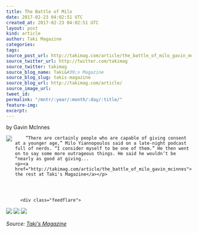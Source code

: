```yaml
---
title: The Battle of Milo
date: 2017-02-23 04:02:51 UTC
created_at: 2017-02-23 04:02:51 UTC
layout: post
kind: article
author: Taki Magazine
categories: 
tags: 
source_post_url: http://takimag.com/article/the_battle_of_milo_gavin_mcinnes
source_twitter_url: http://twitter.com/takimag
source_twitter: takimag
source_blog_name: Taki&#39;s Magazine
source_blog_slug: takis-magazine
source_blog_url: http://takimag.com/article/
source_image_url: 
tweet_id: 
permalink: "/mntr/:year/:month/:day/:title/"
feature-img: 
excerpt: 
---
```

by Gavin McInnes<br>
	  

<img src="http://takimag.com/images/uploads/bigstock-Large-Hand-Throws-Worker-157837619.jpg" style="float:left;margin-right:8px;">
	






	
		“There are certainly people who are capable of giving consent at a younger age,” Milo Yiannopoulos said on a late-night podcast full of nerds. “I consider myself to be one of them.” He then went on to say some more outrageous things. He said he wouldn’t be “nearly as good at giving...
	<p><a href="http://takimag.com/article/the_battle_of_milo_gavin_mcinnes">Read the rest at Taki's Magazine</a></p>
						
	  
	  
	  
	  <div class="feedflare">
<a href="http://feeds.feedburner.com/~ff/takimag?a=jgDbwgeaL6k:_WAUYGXkRcY:yIl2AUoC8zA"><img src="http://feeds.feedburner.com/~ff/takimag?d=yIl2AUoC8zA" border="0"></a> <a href="http://feeds.feedburner.com/~ff/takimag?a=jgDbwgeaL6k:_WAUYGXkRcY:qj6IDK7rITs"><img src="http://feeds.feedburner.com/~ff/takimag?d=qj6IDK7rITs" border="0"></a> <a href="http://feeds.feedburner.com/~ff/takimag?a=jgDbwgeaL6k:_WAUYGXkRcY:gIN9vFwOqvQ"><img src="http://feeds.feedburner.com/~ff/takimag?i=jgDbwgeaL6k:_WAUYGXkRcY:gIN9vFwOqvQ" border="0"></a>
</div><img src="http://feeds.feedburner.com/~r/takimag/~4/jgDbwgeaL6k" height="1" width="1" alt=""><div class="">
    <i>Source: <a href="http://takimag.com/article/">Taki&#39;s Magazine</a></i>
</div>
